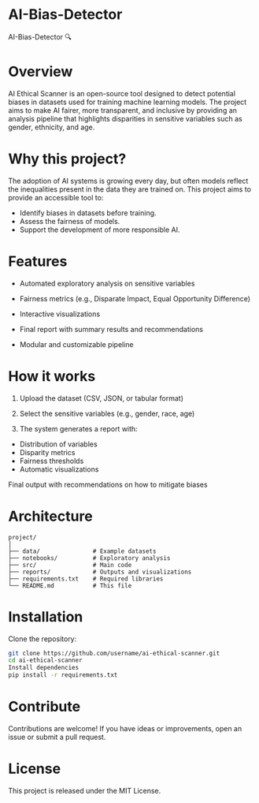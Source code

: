 # AI-Bias-Detector
AI-Bias-Detector 🔍

# Overview

AI Ethical Scanner is an open-source tool designed to detect potential biases in datasets used for training machine learning models. The project aims to make AI fairer, more transparent, and inclusive by providing an analysis pipeline that highlights disparities in sensitive variables such as gender, ethnicity, and age.

# Why this project?

The adoption of AI systems is growing every day, but often models reflect the inequalities present in the data they are trained on. This project aims to provide an accessible tool to:

- Identify biases in datasets before training.
- Assess the fairness of models.
- Support the development of more responsible AI.

# Features

- Automated exploratory analysis on sensitive variables

- Fairness metrics (e.g., Disparate Impact, Equal Opportunity Difference)

- Interactive visualizations

- Final report with summary results and recommendations

- Modular and customizable pipeline

# How it works

1. Upload the dataset (CSV, JSON, or tabular format)

2. Select the sensitive variables (e.g., gender, race, age)

3. The system generates a report with:

- Distribution of variables
- Disparity metrics
- Fairness thresholds
- Automatic visualizations

Final output with recommendations on how to mitigate biases

# Architecture
```
project/
│
├── data/               # Example datasets
├── notebooks/          # Exploratory analysis
├── src/                # Main code
├── reports/            # Outputs and visualizations
├── requirements.txt    # Required libraries
└── README.md           # This file
```

# Installation
Clone the repository: 
```bash
git clone https://github.com/username/ai-ethical-scanner.git
cd ai-ethical-scanner
Install dependencies
pip install -r requirements.txt
```


# Contribute
Contributions are welcome! If you have ideas or improvements, open an issue or submit a pull request.

# License
This project is released under the MIT License.

